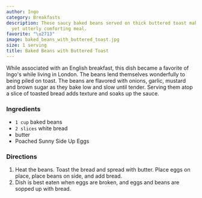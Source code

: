 ```yaml
---
author: Ingo
category: Breakfasts
description: These saucy baked beans served on thick buttered toast make a humble
  yet utterly comforting meal.
favorite: "\u2713"
image: baked_beans_with_buttered_toast.jpg
size: 1 serving
title: Baked Beans with Buttered Toast
---
```


While associated with an English breakfast, this dish became a favorite of Ingo's while living in London. The beans lend themselves wonderfully to being piled on toast. The beans are flavored with onions, garlic, mustard and brown sugar as they bake low and slow until tender. Serving them atop a slice of toasted bread adds texture and soaks up the sauce.

### Ingredients

* `1 cup` baked beans
* `2 slices` white bread
* butter
* Poached Sunny Side Up Eggs

### Directions

1. Heat the beans. Toast the bread and spread with butter. Place eggs on place, place beans on side, and add bread.
2. Dish is best eaten when eggs are broken, and eggs and beans are sopped up with bread.